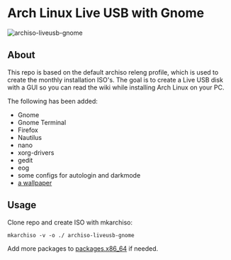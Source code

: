 Arch Linux Live USB with Gnome
===========================

![archiso-liveusb-gnome](https://github.com/jorisdrenth/archiso-liveusb-gnome/blob/main/archiso-liveusb-gnome.png?raw=true)

About
-----
This repo is based on the default archiso releng profile, which is used to create the monthly installation ISO's. The goal is to create a Live USB disk with a GUI so you can read the wiki while installing Arch Linux on your PC.

The following has been added:
- Gnome
- Gnome Terminal
- Firefox
- Nautilus
- nano
- xorg-drivers
- gedit
- eog
- some configs for autologin and darkmode
- [a wallpaper](airootfs/usr/local/share/backgrounds/wallpaper.png)

Usage
-----
Clone repo and create ISO with mkarchiso:
```
mkarchiso -v -o ./ archiso-liveusb-gnome
```
Add more packages to [packages.x86_64](packages.x86_64) if needed.
